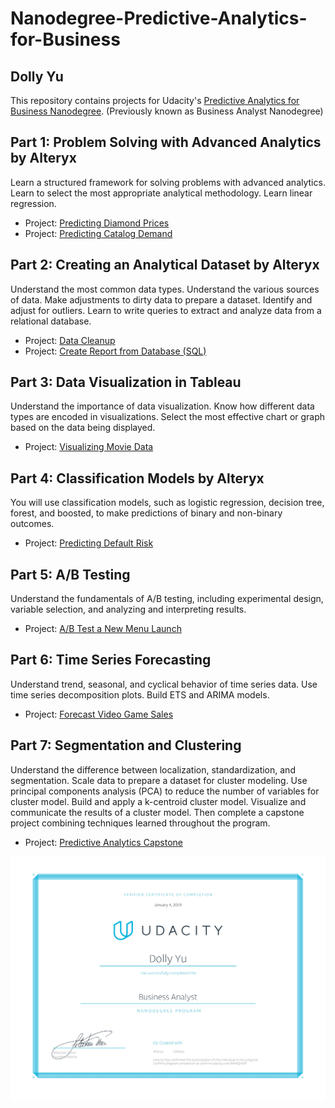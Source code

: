 # Nanodegree-Predictive-Analytics-for-Business
## Dolly Yu 
This repository contains projects for Udacity's [Predictive Analytics for Business Nanodegree](https://www.udacity.com/course/predictive-analytics-for-business-nanodegree--nd008). (Previously known as Business Analyst Nanodegree)
## Part 1: Problem Solving with Advanced Analytics by Alteryx
Learn a structured framework for solving problems with advanced analytics. Learn to select the most appropriate analytical methodology. Learn linear regression.

- Project: [Predicting Diamond Prices](https://github.com/yudolly/Nanodegree-Predictive-Analytics-for-Business/blob/master/Predicting%20Diamond%20Prices.pdf)
- Project: [Predicting Catalog Demand](https://github.com/yudolly/Nanodegree-Predictive-Analytics-for-Business/blob/master/Predicting%20Catalog%20Demand.pdf)

## Part 2: Creating an Analytical Dataset by Alteryx
Understand the most common data types. Understand the various sources of data. Make adjustments to dirty data to prepare a dataset. Identify and adjust for outliers. Learn to write queries to extract and analyze data from a relational database.

- Project: [Data Cleanup](https://github.com/yudolly/Nanodegree-Predictive-Analytics-for-Business/blob/master/Create%20an%20Analytical%20Dataset.pdf)
- Project: [Create Report from Database (SQL)](https://github.com/yudolly/Nanodegree-Predictive-Analytics-for-Business/blob/master/Create%20Reports%20from%20a%20Database.pdf)

## Part 3: Data Visualization in Tableau
Understand the importance of data visualization. Know how different data types are encoded in visualizations. Select the most effective chart or graph based on the data being displayed.

- Project: [Visualizing Movie Data]()

## Part 4: Classification Models by Alteryx
You will use classification models, such as logistic regression, decision tree, forest, and boosted, to make predictions of binary and non-binary outcomes.

- Project: [Predicting Default Risk]()

## Part 5: A/B Testing
Understand the fundamentals of A/B testing, including experimental design, variable selection, and analyzing and interpreting results.

- Project: [A/B Test a New Menu Launch]()

## Part 6: Time Series Forecasting
Understand trend, seasonal, and cyclical behavior of time series data. Use time series decomposition plots. Build ETS and ARIMA models.

- Project: [Forecast Video Game Sales]()

## Part 7: Segmentation and Clustering
Understand the difference between localization, standardization, and segmentation. Scale data to prepare a dataset for cluster modeling. Use principal components analysis (PCA) to reduce the number of variables for cluster model. Build and apply a k-centroid cluster model. Visualize and communicate the results of a cluster model. Then complete a capstone project combining techniques learned throughout the program.

- Project: [Predictive Analytics Capstone]()

![Image description](https://github.com/yudolly/Nanodegree-Predictive-Analytics-for-Business/blob/master/Business%20Analyst%20Udacity%20Certificate.jpg)
